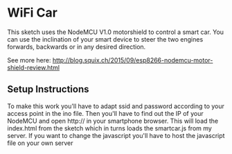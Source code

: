 # WiFi Car

This sketch uses the NodeMCU V1.0 motorshield to control a smart car. You can use the inclination of your smart device to steer the two engines forwards, backwards or in any desired direction.

See more here: http://blog.squix.ch/2015/09/esp8266-nodemcu-motor-shield-review.html

## Setup Instructions

To make this work you'll have to adapt ssid and password according to your access point in the ino file. Then you'll have to find out the IP of your NodeMCU and open http://<myip> in your smartphone browser. This will load the index.html from the sketch which in turns loads the smartcar.js from my server. If you want to change the javascript you'll have to host the javascript file on your own server

